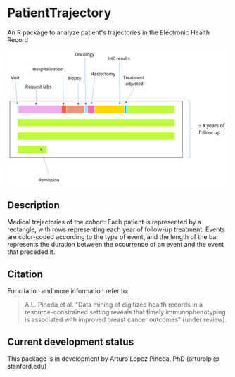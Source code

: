 # PatientTrajectory
An R package to analyze patient's trajectories in the Electronic Health Record

![GitHub Logo](/patient-monitor.png)

## Description
Medical trajectories of the cohort: Each patient is represented by a rectangle, with rows representing each year of follow-up treatment. Events are color-coded according to the type of event, and the length of the bar represents the duration between the occurrence of an event and the event that preceded it.

## Citation
For citation and more information refer to:

>A.L. Pineda et al. "Data mining of digitized health records in a resource-constrained setting reveals that timely immunophenotyping is associated with improved breast cancer outcomes" (under review).


## Current development status
This package is in development by Arturo Lopez Pineda, PhD (arturolp @ stanford.edu)
